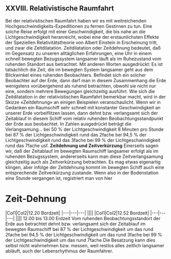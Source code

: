 ## XXVIII. Relativistische Raumfahrt
Bei der relativistischen Raumfahrt haben wir es mit weitreichenden Hochgeschwindigkeits-Expeditionen zu fernen Gestirnen zu tun. Eine solche Reise erfolgt mit einer Geschwindigkeit, die bis nahe an die Lichtgeschwindigkeit heranreicht, wobei eine der erstaunlichsten Effekte der Speziellen Relativitätstheorie von Albert Einstein in Erscheinung tritt, und zwar die Zeitdilatation.
Zeitdilatation oder Zeitdehnung bedeutet, daß im Gegensatz zu unseren alltäglichen Erfahrungen, eine Uhr in einem schnell bewegten Bezugssystem langsamer läuft als im Ruhezustand vom ruhenden Standort aus betrachtet. Mit anderen Worten ausgedrückt: Es ist tatsächlich die Zeit, die im bewegten System langsamer geht aus dem Blickwinkel eines ruhenden Beobachters. Befindet sich ein solcher Beobachter auf der Erde, dann darf man in diesem Zusammenhang die Erde wenigstens vorübergehend als ruhend betrachten, obwohl sie nicht nur eine, sondern mehrere Bewegungen gleichzeitig ausführt.
Wie sich die Zeitdilatation in der relativistischen Raumfahrt bemerkbar macht, wird in der Skizze «Zeitdehnung» an einigen Beispielen veranschaulicht. Wenn wir in Gedanken ein Raumschiff sehr schnell mit konstanter Geschwindigkeit an unserer Erde vorbeiflitzen lassen, dann dehnt bzw. verlangsamt sich der Zeitablauf in diesem Schiff vom relativ ruhenden Beobachtungsstandpunkt der Erde aus beobachtet. In Zahlen ausgedrückt beträgt die Verlangsamung...
bei 50 %  der Lichtgeschwindigkeit 8 Minuten pro Stunde bei 87 %  der Lichtgeschwindigkeit rund das 2fache bei 94,5 % der Lichtgeschwindigkeit rund das 3fache bei 99 %  der Lichtgeschwindigkeit rund das 7fache usf.
**Zeitdehnung und Zeitverkürzung**
Einerseits sagen wir, daß der Zeitablauf im bewegten Raumschiff langsamer erfolgt als im ruhenden Bezugssystem, andererseits kann man diese Zeitverlangsamung gleichzeitig auch als Zeitverkürzung betrachten.
Es mag etwas eigenartig klingen, aber infolge der Zeitdehnung kommt im bewegten Schiff auch eine entsprechende Zeitverkürzung zustande. Wenn also in der Bodenstation eine Stunde vergangen ist, registriert man von hier
# Zeit-Dehnung
|Col1|Col2|12.20 Bordzeit| |---|---|---| |||| |Col1|Col2|12.52 Bordzeit| |---|---|---| |||| 12.00 bis 13.00 Erdzeit Vom ruhenden Beobachtungsstandort der Erde aus betrachtet dehnt bzw. verlangsamt sich der Zeitablauf im bewegten Raumschiff bei 87 % der Lichtgeschwindigkeit um das rund 2fache bei 94,5 % der Lichtgeschwindigkeit um das rund 3fache bei 99 % der Lichtgeschwindigkeit um das rund 7fache Die Besatzung kann dies selbst nicht wahrnehmen bzw. messen, weil restlos alles zeitlich langsamer abläuft, auch der Lebensrhythmus der Raumfahrer.